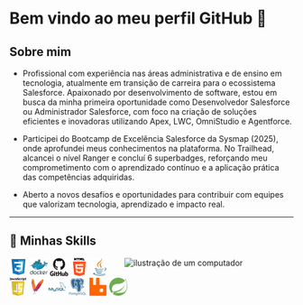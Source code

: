 # Bem vindo ao meu perfil GitHub 👋

## Sobre mim

- Profissional com experiência nas áreas administrativa e de ensino em tecnologia, atualmente em transição de carreira para o ecossistema Salesforce. Apaixonado por desenvolvimento de software, estou em busca da minha primeira oportunidade como Desenvolvedor Salesforce ou Administrador Salesforce, com foco na criação de soluções eficientes e inovadoras utilizando Apex, LWC, OmniStudio e Agentforce.

- Participei do Bootcamp de Excelência Salesforce da Sysmap (2025), onde aprofundei meus conhecimentos na plataforma. No Trailhead, alcancei o nível Ranger e concluí 6 superbadges, reforçando meu comprometimento com o aprendizado contínuo e a aplicação prática das competências adquiridas.

- Aberto a novos desafios e oportunidades para contribuir com equipes que valorizam tecnologia, aprendizado e impacto real.

---

## 🚀 Minhas Skills

<img src="https://raw.githubusercontent.com/MicaelliMedeiros/micaellimedeiros/master/image/computer-illustration.png" alt="ilustração de um computador" min-width="300px" max-width="300px" width="300px" align="right">

<code><img height="32" src="https://github.com/nedsonvieira/nedsonvieira/blob/main/img/css.png" alt="CSS"/></code>
<code><img height="32" src="https://github.com/nedsonvieira/nedsonvieira/blob/main/img/docker.png" alt="Docker"/></code>
<code><img height="32" src="https://github.com/nedsonvieira/nedsonvieira/blob/main/img/github.png" alt="Github"/></code>
<code><img height="32" src="https://github.com/nedsonvieira/nedsonvieira/blob/main/img/html-5.png" alt="HTML5"/></code>
<code><img height="32" src="https://github.com/nedsonvieira/nedsonvieira/blob/main/img/java.png" alt="Java"/></code>
<code><img height="32" src="https://github.com/nedsonvieira/nedsonvieira/blob/main/img/javascript.png" alt="JavaScript"/></code>
<code><img height="32" src="https://github.com/nedsonvieira/nedsonvieira/blob/main/img/maven.png" alt="Maven"/></code>
<code><img height="32" src="https://github.com/nedsonvieira/nedsonvieira/blob/main/img/mysql.png" alt="MySQL"/></code>
<code><img height="32" src="https://github.com/nedsonvieira/nedsonvieira/blob/main/img/postgresql.png" alt="PostegreSQL"/></code>
<code><img height="32" src="https://github.com/nedsonvieira/nedsonvieira/blob/main/img/rabbitmq.png?raw=true" alt="RabbitMQ"/></code>
<code><img height="32" src="https://github.com/nedsonvieira/nedsonvieira/blob/main/img/spring.png" alt="SpringBoot"/></code>
